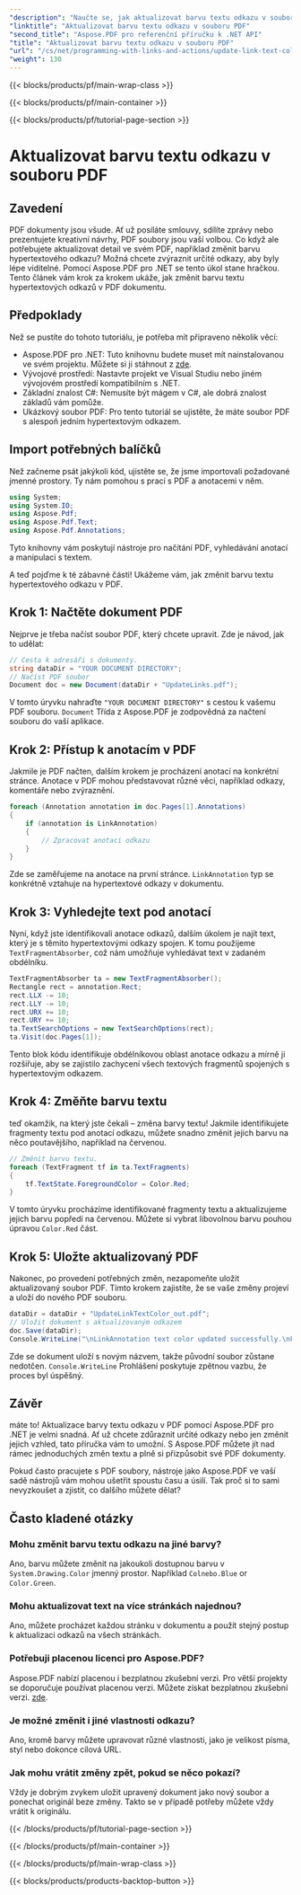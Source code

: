 ```yaml
---
"description": "Naučte se, jak aktualizovat barvu textu odkazu v souboru PDF pomocí Aspose.PDF pro .NET. Tento podrobný návod vás provede každým detailem s pomocí snadno srozumitelných příkladů."
"linktitle": "Aktualizovat barvu textu odkazu v souboru PDF"
"second_title": "Aspose.PDF pro referenční příručku k .NET API"
"title": "Aktualizovat barvu textu odkazu v souboru PDF"
"url": "/cs/net/programming-with-links-and-actions/update-link-text-color/"
"weight": 130
---
```


{{< blocks/products/pf/main-wrap-class >}}

{{< blocks/products/pf/main-container >}}

{{< blocks/products/pf/tutorial-page-section >}}

# Aktualizovat barvu textu odkazu v souboru PDF

## Zavedení

PDF dokumenty jsou všude. Ať už posíláte smlouvy, sdílíte zprávy nebo prezentujete kreativní návrhy, PDF soubory jsou vaší volbou. Co když ale potřebujete aktualizovat detail ve svém PDF, například změnit barvu hypertextového odkazu? Možná chcete zvýraznit určité odkazy, aby byly lépe viditelné. Pomocí Aspose.PDF pro .NET se tento úkol stane hračkou. Tento článek vám krok za krokem ukáže, jak změnit barvu textu hypertextových odkazů v PDF dokumentu.

## Předpoklady

Než se pustíte do tohoto tutoriálu, je potřeba mít připraveno několik věcí:

- Aspose.PDF pro .NET: Tuto knihovnu budete muset mít nainstalovanou ve svém projektu. Můžete si ji stáhnout z [zde](https://releases.aspose.com/pdf/net/).
- Vývojové prostředí: Nastavte projekt ve Visual Studiu nebo jiném vývojovém prostředí kompatibilním s .NET.
- Základní znalost C#: Nemusíte být mágem v C#, ale dobrá znalost základů vám pomůže.
- Ukázkový soubor PDF: Pro tento tutoriál se ujistěte, že máte soubor PDF s alespoň jedním hypertextovým odkazem.

## Import potřebných balíčků

Než začneme psát jakýkoli kód, ujistěte se, že jsme importovali požadované jmenné prostory. Ty nám pomohou s prací s PDF a anotacemi v něm.

```csharp
using System;
using System.IO;
using Aspose.Pdf;
using Aspose.Pdf.Text;
using Aspose.Pdf.Annotations;
```

Tyto knihovny vám poskytují nástroje pro načítání PDF, vyhledávání anotací a manipulaci s textem.

A teď pojďme k té zábavné části! Ukážeme vám, jak změnit barvu textu hypertextového odkazu v PDF.

## Krok 1: Načtěte dokument PDF

Nejprve je třeba načíst soubor PDF, který chcete upravit. Zde je návod, jak to udělat:

```csharp
// Cesta k adresáři s dokumenty.
string dataDir = "YOUR DOCUMENT DIRECTORY";
// Načíst PDF soubor
Document doc = new Document(dataDir + "UpdateLinks.pdf");
```

V tomto úryvku nahraďte `"YOUR DOCUMENT DIRECTORY"` s cestou k vašemu PDF souboru. `Document` Třída z Aspose.PDF je zodpovědná za načtení souboru do vaší aplikace.

## Krok 2: Přístup k anotacím v PDF

Jakmile je PDF načten, dalším krokem je procházení anotací na konkrétní stránce. Anotace v PDF mohou představovat různé věci, například odkazy, komentáře nebo zvýraznění.

```csharp
foreach (Annotation annotation in doc.Pages[1].Annotations)
{
    if (annotation is LinkAnnotation)
    {
        // Zpracovat anotaci odkazu
    }
}
```

Zde se zaměřujeme na anotace na první stránce. `LinkAnnotation` typ se konkrétně vztahuje na hypertextové odkazy v dokumentu.

## Krok 3: Vyhledejte text pod anotací

Nyní, když jste identifikovali anotace odkazů, dalším úkolem je najít text, který je s těmito hypertextovými odkazy spojen. K tomu použijeme `TextFragmentAbsorber`, což nám umožňuje vyhledávat text v zadaném obdélníku.

```csharp
TextFragmentAbsorber ta = new TextFragmentAbsorber();
Rectangle rect = annotation.Rect;
rect.LLX -= 10;
rect.LLY -= 10;
rect.URX += 10;
rect.URY += 10;
ta.TextSearchOptions = new TextSearchOptions(rect);
ta.Visit(doc.Pages[1]);
```

Tento blok kódu identifikuje obdélníkovou oblast anotace odkazu a mírně ji rozšiřuje, aby se zajistilo zachycení všech textových fragmentů spojených s hypertextovým odkazem.

## Krok 4: Změňte barvu textu

teď okamžik, na který jste čekali – změna barvy textu! Jakmile identifikujete fragmenty textu pod anotací odkazu, můžete snadno změnit jejich barvu na něco poutavějšího, například na červenou.

```csharp
// Změnit barvu textu.
foreach (TextFragment tf in ta.TextFragments)
{
    tf.TextState.ForegroundColor = Color.Red;
}
```

V tomto úryvku procházíme identifikované fragmenty textu a aktualizujeme jejich barvu popředí na červenou. Můžete si vybrat libovolnou barvu pouhou úpravou `Color.Red` část.

## Krok 5: Uložte aktualizovaný PDF

Nakonec, po provedení potřebných změn, nezapomeňte uložit aktualizovaný soubor PDF. Tímto krokem zajistíte, že se vaše změny projeví a uloží do nového PDF souboru.

```csharp
dataDir = dataDir + "UpdateLinkTextColor_out.pdf";
// Uložit dokument s aktualizovaným odkazem
doc.Save(dataDir);
Console.WriteLine("\nLinkAnnotation text color updated successfully.\nFile saved at " + dataDir);
```

Zde se dokument uloží s novým názvem, takže původní soubor zůstane nedotčen. `Console.WriteLine` Prohlášení poskytuje zpětnou vazbu, že proces byl úspěšný.

## Závěr

máte to! Aktualizace barvy textu odkazu v PDF pomocí Aspose.PDF pro .NET je velmi snadná. Ať už chcete zdůraznit určité odkazy nebo jen změnit jejich vzhled, tato příručka vám to umožní. S Aspose.PDF můžete jít nad rámec jednoduchých změn textu a plně si přizpůsobit své PDF dokumenty.

Pokud často pracujete s PDF soubory, nástroje jako Aspose.PDF ve vaší sadě nástrojů vám mohou ušetřit spoustu času a úsilí. Tak proč si to sami nevyzkoušet a zjistit, co dalšího můžete dělat?

## Často kladené otázky

### Mohu změnit barvu textu odkazu na jiné barvy?  
Ano, barvu můžete změnit na jakoukoli dostupnou barvu v `System.Drawing.Color` jmenný prostor. Například `Colnebo.Blue` or `Color.Green`.

### Mohu aktualizovat text na více stránkách najednou?  
Ano, můžete procházet každou stránku v dokumentu a použít stejný postup k aktualizaci odkazů na všech stránkách.

### Potřebuji placenou licenci pro Aspose.PDF?  
Aspose.PDF nabízí placenou i bezplatnou zkušební verzi. Pro větší projekty se doporučuje používat placenou verzi. Můžete získat bezplatnou zkušební verzi. [zde](https://releases.aspose.com/).

### Je možné změnit i jiné vlastnosti odkazu?  
Ano, kromě barvy můžete upravovat různé vlastnosti, jako je velikost písma, styl nebo dokonce cílová URL.

### Jak mohu vrátit změny zpět, pokud se něco pokazí?  
Vždy je dobrým zvykem uložit upravený dokument jako nový soubor a ponechat originál beze změny. Takto se v případě potřeby můžete vždy vrátit k originálu.

{{< /blocks/products/pf/tutorial-page-section >}}

{{< /blocks/products/pf/main-container >}}

{{< /blocks/products/pf/main-wrap-class >}}

{{< blocks/products/products-backtop-button >}}
